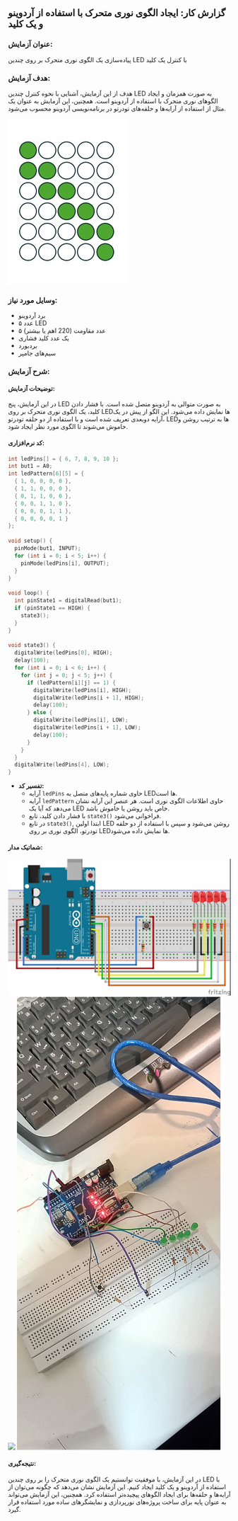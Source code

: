 ## گزارش کار: ایجاد الگوی نوری متحرک با استفاده از آردوینو و یک کلید

### عنوان آزمایش:
پیاده‌سازی یک الگوی نوری متحرک بر روی چندین LED با کنترل یک کلید

### هدف آزمایش:
هدف از این آزمایش، آشنایی با نحوه کنترل چندین LED به صورت همزمان و ایجاد الگوهای نوری متحرک با استفاده از آردوینو است. همچنین، این آزمایش به عنوان یک مثال از استفاده از آرایه‌ها و حلقه‌های تودرتو در برنامه‌نویسی آردوینو محسوب می‌شود.

![](https://github.com/vahidseyyedi/microProcessor/blob/main/04%20Laboratory/exercise%201/src/Slide1.JPG)


### وسایل مورد نیاز:
* برد آردوینو
* ۵ عدد LED
* ۵ عدد مقاومت (220 اهم یا بیشتر)
* یک عدد کلید فشاری
* بردبورد
* سیم‌های جامپر

### شرح آزمایش:

#### توضیحات آزمایش:
در این آزمایش، پنج LED به صورت متوالی به آردوینو متصل شده است. با فشار دادن کلید، یک الگوی نوری متحرک بر روی LEDها نمایش داده می‌شود. این الگو از پیش در یک آرایه دوبعدی تعریف شده است و با استفاده از دو حلقه تودرتو، LEDها به ترتیب روشن و خاموش می‌شوند تا الگوی مورد نظر ایجاد شود.

#### کد نرم‌افزاری:

```c++
int ledPins[] = { 6, 7, 8, 9, 10 };
int but1 = A0;
int ledPattern[6][5] = {
  { 1, 0, 0, 0, 0 },
  { 1, 1, 0, 0, 0 },
  { 0, 1, 1, 0, 0 },
  { 0, 0, 1, 1, 0 },
  { 0, 0, 0, 1, 1 },
  { 0, 0, 0, 0, 1 }
};

void setup() {
  pinMode(but1, INPUT);
  for (int i = 0; i < 5; i++) {
    pinMode(ledPins[i], OUTPUT);
  }
}

void loop() {
  int pinState1 = digitalRead(but1);
  if (pinState1 == HIGH) {
    state3();
  }
}

void state3() {
  digitalWrite(ledPins[0], HIGH);
  delay(100);
  for (int i = 0; i < 6; i++) {
    for (int j = 0; j < 5; j++) {
      if (ledPattern[i][j] == 1) {
        digitalWrite(ledPins[i], HIGH);
        digitalWrite(ledPins[i + 1], HIGH);
        delay(100);
      } else {
        digitalWrite(ledPins[i], LOW);
        digitalWrite(ledPins[i + 1], LOW);
        delay(100);
      }
    }
  }
  digitalWrite(ledPins[4], LOW);
}
```

* **تفسیر کد:**
  * آرایه `ledPins` حاوی شماره پایه‌های متصل به LEDها است.
  * آرایه `ledPattern` حاوی اطلاعات الگوی نوری است. هر عنصر این آرایه نشان می‌دهد که آیا یک LED خاص باید روشن یا خاموش باشد.
  * با فشار دادن کلید، تابع `state3()` فراخوانی می‌شود.
  * در تابع `state3()`, ابتدا اولین LED روشن می‌شود و سپس با استفاده از دو حلقه تودرتو، الگوی نوری بر روی LEDها نمایش داده می‌شود.

#### شماتیک مدار:
![](https://github.com/vahidseyyedi/microProcessor/blob/main/04%20Laboratory/exercise%201/src/map%201.jpg)
![](https://github.com/vahidseyyedi/microProcessor/blob/main/04%20Laboratory/exercise%201/src/1.3.gif)
![](https://github.com/vahidseyyedi/microProcessor/blob/main/04%20Laboratory/exercise%201/src/1.1.jpg)


#### نتیجه‌گیری:
در این آزمایش، با موفقیت توانستیم یک الگوی نوری متحرک را بر روی چندین LED با استفاده از آردوینو و یک کلید ایجاد کنیم. این آزمایش نشان می‌دهد که چگونه می‌توان از آرایه‌ها و حلقه‌ها برای ایجاد الگوهای پیچیده‌تر استفاده کرد. همچنین، این آزمایش می‌تواند به عنوان پایه برای ساخت پروژه‌های نورپردازی و نمایشگرهای ساده مورد استفاده قرار گیرد.

